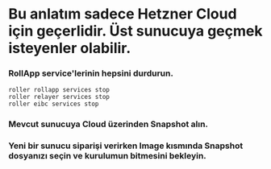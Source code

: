# Bu anlatım sadece Hetzner Cloud için geçerlidir. Üst sunucuya geçmek isteyenler olabilir. 


### RollApp service'lerinin hepsini durdurun.


```
roller rollapp services stop
roller relayer services stop
roller eibc services stop
```

### Mevcut sunucuya Cloud üzerinden Snapshot alın.

### Yeni bir sunucu siparişi verirken Image kısmında Snapshot dosyanızı seçin ve kurulumun bitmesini bekleyin.
